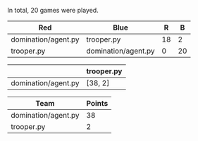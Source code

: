 In total, 20 games were played.

| Red                 | Blue                | R  | B  |
|---------------------|---------------------|----|----|
| domination/agent.py | trooper.py          | 18 | 2  |
| trooper.py          | domination/agent.py | 0  | 20 |

|                     | trooper.py |
|---------------------|------------|
| domination/agent.py | [38, 2]    |

| Team                | Points |
|---------------------|--------|
| domination/agent.py | 38     |
| trooper.py          | 2      |
